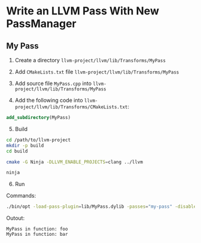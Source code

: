 # Write an LLVM Pass With New PassManager

## My Pass

1. Create a directory `llvm-project/llvm/lib/Transforms/MyPass`
2. Add `CMakeLists.txt` file `llvm-project/llvm/lib/Transforms/MyPass`
3. Add source file `MyPass.cpp` into `llvm-project/llvm/lib/Transforms/MyPass`

4. Add the following code into `llvm-project/llvm/lib/Transforms/CMakeLists.txt`:

```cmake
add_subdirectory(MyPass)
```

5. Build

```bash
cd /path/to/llvm-project
mkdir -p build
cd build

cmake -G Ninja -DLLVM_ENABLE_PROJECTS=clang ../llvm

ninja
```

6. Run

Commands:

```bash
./bin/opt -load-pass-plugin=lib/MyPass.dylib -passes="my-pass" -disable-output ../llvm/lib/Transforms/MyPass/Tests/Test.ll
```

Outout:

```
MyPass in function: foo
MyPass in function: bar
```
